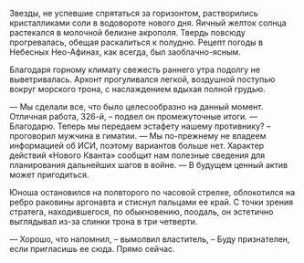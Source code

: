 Звезды, не успевшие спрятаться за горизонтом, растворились кристалликами соли в водовороте нового дня. Яичный желток солнца растекался в молочной белизне акрополя. Твердь повсюду прогревалась, обещая раскалиться к полудню. Рецепт погоды в Небесных Нео-Афинах, как всегда, был заоблачно-ясным. 

Благодаря горному климату свежесть раннего утра подолгу не выветривалась. Архонт прогуливался легкой, воздушной поступью вокруг морского трона, с наслаждением вдыхая полной грудью.

— Мы сделали все, что было целесообразно на данный момент. Отличная работа, 326-й, – подвел он промежуточные итоги.
— Благодарю. Теперь мы передаем эстафету нашему противнику? – проговорил мужчина в гиматии.
— Мы по-прежнему не владеем информацией об ИСИ, поэтому вариантов больше нет. Характер действий «Нового Кванта» сообщит нам полезные сведения для планирования дальнейших шагов в войне.
— В будущем ценный актив может пригодиться. 

Юноша остановился на полвторого по часовой стрелке, облокотился на ребро раковины аргонавта и стиснул пальцами ее край. С точки зрения стратега, находившегося, по обыкновению, поодаль, он эстетично выглядывал из-за спинки трона в три четверти.  

— Хорошо, что напомнил, – вымолвил властитель, – Буду признателен, если пригласишь ее сюда. Прямо сейчас.

